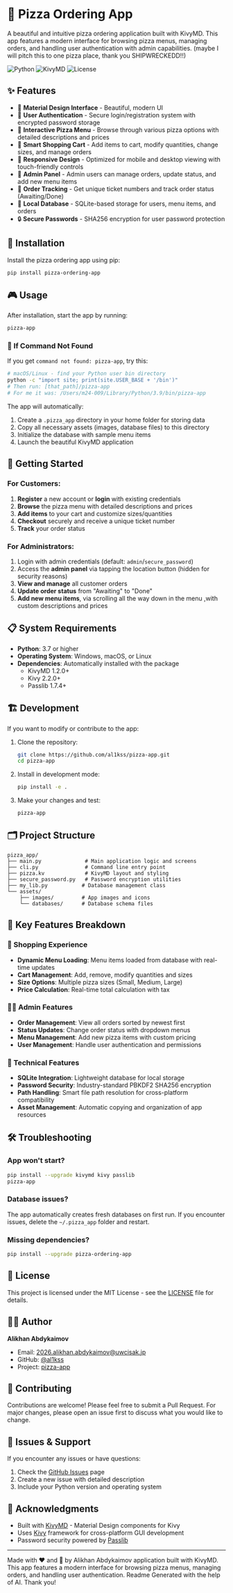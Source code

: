 # 🍕 Pizza Ordering App

A beautiful and intuitive pizza ordering application built with KivyMD. This app features a modern interface for browsing pizza menus, managing orders, and handling user authentication with admin capabilities. (maybe I will pitch this to one pizza place, thank you SHIPWRECKEDD!!)

![Python](https://img.shields.io/badge/python-v3.7+-blue.svg)
![KivyMD](https://img.shields.io/badge/kivymd-v1.2.0+-orange.svg)
![License](https://img.shields.io/badge/license-MIT-green.svg)

## ✨ Features

- 🎨 **Material Design Interface** - Beautiful, modern UI
- 👤 **User Authentication** - Secure login/registration system with encrypted password storage
- 🍕 **Interactive Pizza Menu** - Browse through various pizza options with detailed descriptions and prices
- 🛒 **Smart Shopping Cart** - Add items to cart, modify quantities, change sizes, and manage orders
- 📱 **Responsive Design** - Optimized for mobile and desktop viewing with touch-friendly controls
- 👑 **Admin Panel** - Admin users can manage orders, update status, and add new menu items
- 🎫 **Order Tracking** - Get unique ticket numbers and track order status (Awaiting/Done)
- 💾 **Local Database** - SQLite-based storage for users, menu items, and orders
- 🔒 **Secure Passwords** - SHA256 encryption for user password protection

## 🚀 Installation

Install the pizza ordering app using pip:

```bash
pip install pizza-ordering-app
```

## 🎮 Usage

After installation, start the app by running:

```bash
pizza-app
```

### 🔧 If Command Not Found

If you get `command not found: pizza-app`, try this:

```bash
# macOS/Linux - find your Python user bin directory
python -c "import site; print(site.USER_BASE + '/bin')"
# Then run: [that_path]/pizza-app
# For me it was: /Users/m24-009/Library/Python/3.9/bin/pizza-app
```

The app will automatically:
1. Create a `.pizza_app` directory in your home folder for storing data
2. Copy all necessary assets (images, database files) to this directory
3. Initialize the database with sample menu items
4. Launch the beautiful KivyMD application

## 🔐 Getting Started

### For Customers:
1. **Register** a new account or **login** with existing credentials
2. **Browse** the pizza menu with detailed descriptions and prices
3. **Add items** to your cart and customize sizes/quantities
4. **Checkout** securely and receive a unique ticket number
5. **Track** your order status

### For Administrators:
1. Login with admin credentials (default: `admin`/`secure_password`)
2. Access the **admin panel** via tapping the location button (hidden for security reasons)
3. **View and manage** all customer orders
4. **Update order status** from "Awaiting" to "Done"
5. **Add new menu items**, via scrolling all the way down in the menu ,with custom descriptions and prices

## 📋 System Requirements

- **Python**: 3.7 or higher
- **Operating System**: Windows, macOS, or Linux
- **Dependencies**: Automatically installed with the package
  - KivyMD 1.2.0+
  - Kivy 2.2.0+
  - Passlib 1.7.4+

## 🏗️ Development

If you want to modify or contribute to the app:

1. Clone the repository:
   ```bash
   git clone https://github.com/al1kss/pizza-app.git
   cd pizza-app
   ```

2. Install in development mode:
   ```bash
   pip install -e .
   ```

3. Make your changes and test:
   ```bash
   pizza-app
   ```

## 🗂️ Project Structure

```
pizza_app/
├── main.py              # Main application logic and screens
├── cli.py               # Command line entry point
├── pizza.kv             # KivyMD layout and styling
├── secure_password.py   # Password encryption utilities
├── my_lib.py           # Database management class
└── assets/
    ├── images/         # App images and icons
    └── databases/      # Database schema files
```

## 🎯 Key Features Breakdown

### 🛒 Shopping Experience
- **Dynamic Menu Loading**: Menu items loaded from database with real-time updates
- **Cart Management**: Add, remove, modify quantities and sizes
- **Size Options**: Multiple pizza sizes (Small, Medium, Large)
- **Price Calculation**: Real-time total calculation with tax

### 👨‍💼 Admin Features
- **Order Management**: View all orders sorted by newest first
- **Status Updates**: Change order status with dropdown menus
- **Menu Management**: Add new pizza items with custom pricing
- **User Management**: Handle user authentication and permissions

### 🔧 Technical Features
- **SQLite Integration**: Lightweight database for local storage
- **Password Security**: Industry-standard PBKDF2 SHA256 encryption
- **Path Handling**: Smart file path resolution for cross-platform compatibility
- **Asset Management**: Automatic copying and organization of app resources


## 🛠️ Troubleshooting

### App won't start?
```bash
pip install --upgrade kivymd kivy passlib
pizza-app
```

### Database issues?
The app automatically creates fresh databases on first run. If you encounter issues, delete the `~/.pizza_app` folder and restart.

### Missing dependencies?
```bash
pip install --upgrade pizza-ordering-app
```

## 📄 License

This project is licensed under the MIT License - see the [LICENSE](LICENSE) file for details.

## 👨‍💻 Author

**Alikhan Abdykaimov**
- Email: 2026.alikhan.abdykaimov@uwcisak.jp
- GitHub: [@al1kss](https://github.com/al1kss)
- Project: [pizza-app](https://github.com/al1kss/pizza-app)

## 🤝 Contributing

Contributions are welcome! Please feel free to submit a Pull Request. For major changes, please open an issue first to discuss what you would like to change.

## 🐛 Issues & Support

If you encounter any issues or have questions:
1. Check the [GitHub Issues](https://github.com/al1kss/pizza-app/issues) page
2. Create a new issue with detailed description
3. Include your Python version and operating system

## 🙏 Acknowledgments

- Built with [KivyMD](https://kivymd.readthedocs.io/) - Material Design components for Kivy
- Uses [Kivy](https://kivy.org/) framework for cross-platform GUI development
- Password security powered by [Passlib](https://passlib.readthedocs.io/)

---

Made with ❤️ and 🍕 by Alikhan Abdykaimov application built with KivyMD. This app features a modern interface for browsing pizza menus, managing orders, and handling user authentication. Readme Generated with the help of AI. Thank you!
